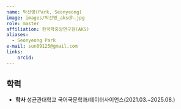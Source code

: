 ```yaml
---
name: 박선영(Park, Seonyeong)
image: images/박선영_aksdh.jpg
role: master
affiliation: 한국학중앙연구원(AKS)
aliases:
  - Seonyeong Park
e-mail: sun09125@gmail.com
links:
    orcid: 
---
```


## 학력
* **학사** 성균관대학교 국어국문학과/데이터사이언스(2021.03.~2025.08.)
